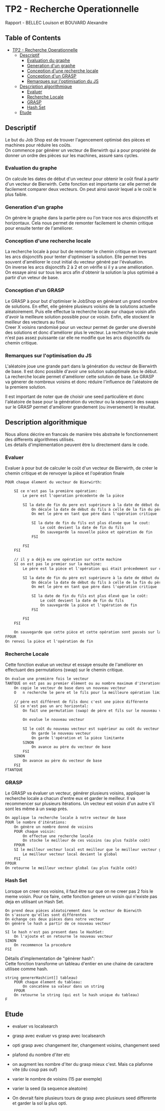 # TP2 - Recherche Operationnelle

Rapport - BELLEC Louison et BOUVARD Alexandre

<!-- omit in toc -->
## Table of Contents

- [TP2 - Recherche Operationnelle](#tp2---recherche-operationnelle)
  - [Descriptif](#descriptif)
    - [Evaluation du graphe](#evaluation-du-graphe)
    - [Generation d'un graphe](#generation-dun-graphe)
    - [Conception d'une recherche locale](#conception-dune-recherche-locale)
    - [Conception d'un GRASP](#conception-dun-grasp)
    - [Remarques sur l'optimisation du JS](#remarques-sur-loptimisation-du-js)
  - [Description algorithmique](#description-algorithmique)
    - [Evaluer](#evaluer)
    - [Recherche Locale](#recherche-locale)
    - [GRASP](#grasp)
    - [Hash Set](#hash-set)
  - [Etude](#etude)

## Descriptif

Le but du Job Shop est de trouver l'agencement optimisé des pièces et machines pour réduire les coûts.  
On commence par générer un vecteur de Bierwirth qui a pour propriété de donner un ordre des pièces sur les machines, assuré sans cycles.

### Evaluation du graphe

On calcule les dates de début d'un vecteur pour obtenir le coût final à partir d'un vecteur de Bierwirth. Cette fonction est importante car elle permet de facilement comparer deux vecteurs. On peut ainsi savoir lequel a le coût le plus faible.

### Generation d'un graphe

On génère le graphe dans la partie père ou l'on trace nos arcs disjonctifs et horizontaux. Cela nous permet de remonter facilement le chemin critique pour ensuite tenter de l'améliorer.  

### Conception d'une recherche locale

La recherche locale à pour but de remonter le chemin critique en inversant les arcs disjonctifs pour tenter d'optimiser la solution. Elle permet très souvent d'améliorer le cout initial du vecteur généré par l'évaluation.  
On inverse les arcs disjonctifs 2 à 2 et on vérifie si il y a une amélioration. On essaye ainsi sur tous les arcs afin d'obtenir la solution la plus optimisé a partir d'un veteur de base.

### Conception d'un GRASP

Le GRASP à pour but d'optimiser le JobShop en générant un grand nombre de solutions. En effet, elle génère plusieurs voisins de la solutions actuelle aléatoirement. Puis elle effectue la recherche locale sur chaque voisin afin d'avoir la meilleure solution possible pour ce voisin. Enfin, elle stockent le meilleur des vecteurs au final.  
Creer X voisins randomisé pour un vecteur permet de garder une diversité des solutions et donc d'améliorer plus le vecteur. La recherche locale seule n'est pas assez puissante car elle ne modifie que les arcs disjonctifs du chemin critique.  

### Remarques sur l'optimisation du JS

L'aléatoire joue une grande part dans la génération du vecteur de Bierwirth de base. Il est donc possible d'avoir une solution suboptimale des le début.
La recherche locale permet d'améliorer cette solution de base.
Le GRASP va génerer de nombreux voisins et donc réduire l'influence de l'aléatoire de la premiere solution.

Il est important de noter que de choisir une seed particulière et donc l'aléatoire de base pour la génération du vecteur ou la séquence des swaps sur le GRASP permet d'améliorer grandement (ou inversement) le résultat.

## Description algorithmique

Nous allons décrire en francais de manière très abstraite le fonctionnement des differents algorithmes utilisés.  
Les details d'implémentation peuvent être lu directement dans le code.  

### Evaluer

Evaluer à pour but de calculer le coût d'un vecteur de Bierwirth, de créer le chemin critique et de renvoyer la pièce et l'opération finale

```html
POUR chaque élement du vecteur de Bierwirth:

    SI ce n'est pas la première opération:
        Le pere est l'operation précedente de la pièce
        
        SI la date de fin du pere est supérieure à la date de début du fils:
		 	On décale la date de début du fils à celle de la fin du père
			On met le père en tant que père dans l'opération critique
			
            SI la date de fin du fils est plus élevée que le cout:
				Le coût devient la date de fin du fils
				On sauvegarde la nouvelle pièce et opération de fin
			FSI
            
		FSI
	FSI
    
    // il y a déjà eu une opération sur cette machine
	SI on est pas le premier sur la machine:
        Le père est la pièce et l'opération qui était précedement sur cette machine
		
        SI la date de fin du père est supérieure à la date de début du fils:
            On décale la date de début du fils à celle de la fin du père
			On met le père en tant que père dans l'opération critique
            
			SI la date de fin du fils est plus élevé que le coût:
				Le coût devient la date de fin du fils
				On sauvegarde la pièce et l'opération de fin
			FSI

		FSI
	FSI
    
    On sauvegarde que cette pièce et cette opération sont passés sur la machine
FPOUR
On renvoi la pièce et l'opération de fin
```

### Recherche Locale

Cette fonction evalue un vecteur et essaye ensuite de l'améliorer en effectuant des permutations (swap) sur le chemin critique.

```html
On évalue une première fois le vecteur
TANTQUE on est pas au premier élèment ou au nombre maximum d'iterations:
    On copie le vecteur de base dans un nouveau vecteur
    O   n recherche le pere et le fils pour la meilleure opération limitante
    
    // père est différent de fils donc c'est une pièce différente
    SI ce n'est pas un arc horizontal: 
        On fait une permutation (swap) de père et fils sur le nouveau vecteur

        On evalue le nouveau vecteur
        
        SI le coût du nouveau vecteur est supérieur au coût du vecteur de base:
            On garde le nouveau vecteur
            On garde l'opération et la pièce limitante
        SINON
            On avance au père du vecteur de base
        FSI
    SINON
        On avance au père du vecteur de base
    FSI
FTANTQUE
```

### GRASP

Le GRASP va évaluer un vecteur, générer plusieurs voisins, appliquer la recherche locale a chacun d'entre eux et garder le meilleur. Il va recommencer sur plusieurs itérations. Un vecteur est voisin d'un autre s'il sont les même à un swap près.

```html
On applique la recherche locale à notre vecteur de base
POUR le nombre d'itérations:
    On génère un nombre donné de voisins
    POUR chaque voisin:
        On effectue une recherche locale
        On stocke le meilleur de ces voisins (au plus faible coût)
    FPOUR
    SI le meilleur vecteur local est meilleur que le meilleur vecteur global:
        Le meilleur vecteur local devient le global
    FSI
FPOUR
On retourne le meilleur vecteur global (au plus faible coût)
```

### Hash Set

Lorsque on creer nos voisins, il faut être sur que on ne creer pas 2 fois le meme voisin. Pour ce faire, cette fonction genere un voisin qui n'existe pas deja en utilisant un Hash Set.

```
On prend deux pièces aléatoirement dans le vecteur de Bierwith
On s'assure qu'elles sont différentes
On échange ces deux pièces dans notre vecteur
On génère le hash a partir de ce nouveau vecteur

SI le hash n'est pas present dans le HashSet:
    On l'ajoute et on retourne le nouveau vecteur
SINON
    On recommence la procedure
FSI
```

Détails d'implementation de "génèrer hash":  
Cette fonction transforme un tableau d'entier en une chaine de caractere utilisee comme hash.

```
string genererHash(int[] tableau)
    POUR chaque élement du tableau:
		On concatène sa valeur dans un string
	FPOUR
	On retourne le string (qui est le hash unique du tableau)
F
```

## Etude

- evaluer vs localsearch
- grasp avec evaluer vs grasp avec localsearch
- opti grasp avec changement iter, changement voisins, changement seed
- plafond du nombre d'iter etc

- on augment les nombre d'iter du grasp mieux c'est. Mais ca plafonne vite (du coup pas ouf)
- varier le nombre de voisins (15 par exemple)
- varier la seed (la sequence aleatoire)
- On devrait faire plusieurs tours de grasp avec plusieurs seed differente et garder la sol la plus opti.